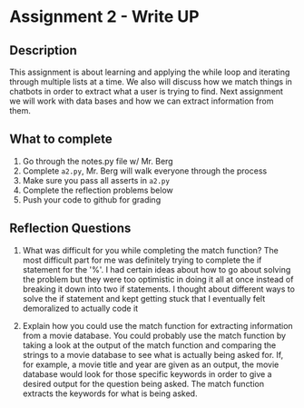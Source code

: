 # Assignment 2 - Write UP

## Description
This assignment is about learning and applying the while loop and iterating through multiple lists at a time.  We also will discuss how we match things in chatbots in order to extract what a user is trying to find.  Next assignment we will work with data bases and how we can extract information from them.

## What to complete
1. Go through the notes.py file w/ Mr. Berg
2. Complete `a2.py`, Mr. Berg will walk everyone through the process
3. Make sure you pass all asserts in `a2.py`
4. Complete the reflection problems below
5. Push your code to github for grading

## Reflection Questions
1. What was difficult for you while completing the match function?
The most difficult part for me was definitely trying to complete the if statement for the '%'. I had certain ideas about how to go about solving the problem but they were too optimistic in doing it all at once instead of breaking it down into two if statements. I thought about different ways to solve the if statement and kept getting stuck that I eventually felt demoralized to actually code it


2. Explain how you could use the match function for extracting information from a movie database.
You could probably use the match function by taking a look at the output of the match function and comparing the strings to a movie database to see what is actually being asked for. If, for example, a movie title and year are given as an output, the movie database would look for those specific keywords in order to give a desired output for the question being asked. The match function extracts the keywords for what is being asked.

